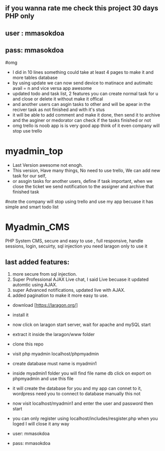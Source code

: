 ## if you wanna rate me check this project 30 days PHP only

## user : mmasokdoa
## pass: mmasokdoa



#omg

*  I did in 10 lines something could take at least 4 pages to make it and more tables database
*  by using update we can now send device to matinace and autimaitc avail = n and vice versa app awesome
*  updated todo and task list, 2 features you can create normal task for u and close or delete it without make it offical
*  and another users can asgin tasks to other and will be apear in the reciver task as not finished and with it's stus
*  it will be able to add comment and make it done, then send it to archive and the asginer or medorator can check if the tasks finished or not
*  omg trello is noob app is is very good app think of it even company will stop use trello 

# myadmin_top
*  Last Version awesome not enogh.
*  This version, Have many things, No need to use trello, We can add new task for our self,
*  or assgin tasks for another users, define if task important, when we close the ticket we send notification to the assigner and archive that finished task 

#note
the company will stop using trello and use my app
becuase it has simple and smart todo list 


# Myadmin_CMS


PHP System CMS, secure and easy to use , full responsive, handle sessions, login, secuirty, sql  injection
you need laragon only to use it


## last added features:

1.  more secure from sql injection.
2.  Super Professional AJAX Live chat, I said Live becuase it updated automtic using AJAX.
3.  super Advanced notifications, updated live with AJAX.
4.  added pagination to make it more easy to use.


* download [https://laragon.org/]
* install it 
* now click on laragon start server, wait for apache and mySQL start
* extract it inside the laragon/www folder
* clone this repo
* visit php myadmin localhost/phpmyadmin
* create database must name is myadmin1
* inside myadmin1 folder you will find file name db click on  export on phpmyadmin and use this file
* it will create the database for you and my app can connet to it, wordpress need you to connect to database manually this not
* now visit localhost/myadmin1 and enter the user and password then start

* you can only register using localhost/includes/resgister.php when you loged I will close it any way

* user: mmasokdoa
* pass: mmasokdoa
